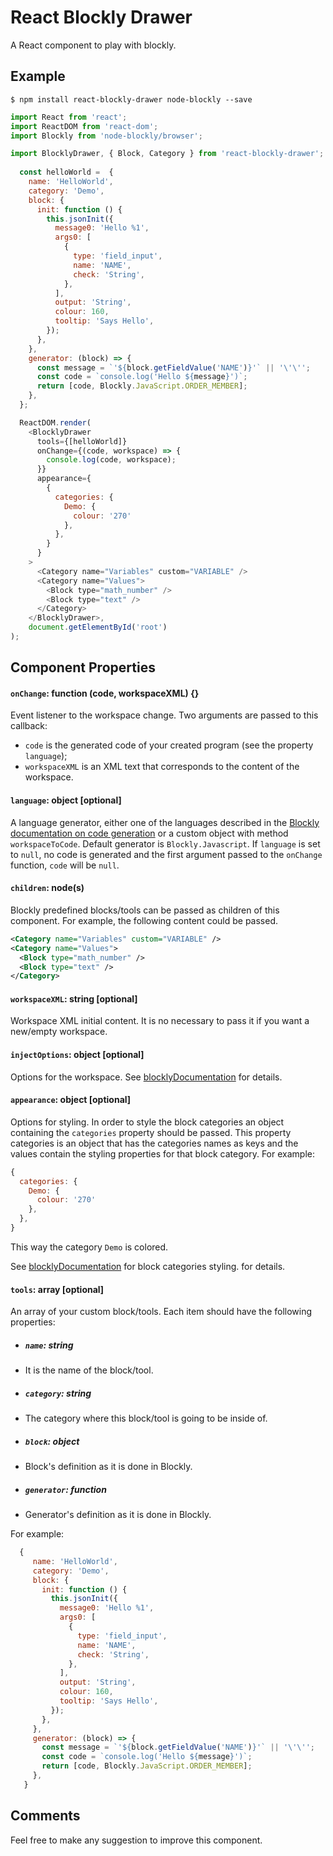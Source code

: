 # React Blockly Drawer
A React component to play with blockly.
## Example

```shell 
$ npm install react-blockly-drawer node-blockly --save
```

```javascript
import React from 'react';
import ReactDOM from 'react-dom';
import Blockly from 'node-blockly/browser'; 

import BlocklyDrawer, { Block, Category } from 'react-blockly-drawer';
  
  const helloWorld =  {
    name: 'HelloWorld',
    category: 'Demo',
    block: {
      init: function () {
        this.jsonInit({
          message0: 'Hello %1',
          args0: [
            {
              type: 'field_input',
              name: 'NAME',
              check: 'String',
            },
          ],
          output: 'String',
          colour: 160,
          tooltip: 'Says Hello',
        });
      },
    },
    generator: (block) => {
      const message = `'${block.getFieldValue('NAME')}'` || '\'\'';
      const code = `console.log('Hello ${message}')`;
      return [code, Blockly.JavaScript.ORDER_MEMBER];
    },
  };

  ReactDOM.render(
    <BlocklyDrawer
      tools={[helloWorld]}
      onChange={(code, workspace) => {
        console.log(code, workspace);
      }}
      appearance={
        {
          categories: {
            Demo: {
              colour: '270'
            },
          },
        }
      }
    >
      <Category name="Variables" custom="VARIABLE" />
      <Category name="Values">
        <Block type="math_number" />
        <Block type="text" />
      </Category>
    </BlocklyDrawer>,
    document.getElementById('root')
);

```

## Component Properties

#### `onChange`: function (code, workspaceXML) {}
Event listener to the workspace change.  Two arguments are passed to this callback:
- `code` is the generated code of your created program (see the property
  `language`);
- `workspaceXML` is an XML text that corresponds to the content of the workspace.

#### `language`: object [optional]
A language generator, either one of the languages described in the
[Blockly documentation on code generation](https://developers.google.com/blockly/guides/configure/web/code-generators) or
a custom object with method `workspaceToCode`. Default generator is
`Blockly.Javascript`. If `language` is set to `null`, no code is generated and
the first argument passed to the `onChange` function, `code` will be `null`.

#### `children`:  node(s)
Blockly predefined blocks/tools can be passed as children of this component.
For example, the following content could be passed.
```xml
<Category name="Variables" custom="VARIABLE" />
<Category name="Values">
  <Block type="math_number" />
  <Block type="text" />
</Category>
```

#### `workspaceXML`: string [optional]
Workspace XML initial content. It is no necessary to pass it if you want a new/empty workspace.

#### `injectOptions`: object [optional]
Options for the workspace. See [blocklyDocumentation](https://developers.google.com/blockly/guides/get-started/web#configuration) for details.

#### `appearance`: object [optional]
Options for styling.
In order to style the block categories an object containing the `categories`
property should be passed. This property categories is an object that has
the categories names as keys and the values contain the styling properties for that block category.
For example: 

```js
{
  categories: {
    Demo: {
      colour: '270'
    },
  },
}
```
This way the category `Demo` is colored.

See [blocklyDocumentation](https://developers.google.com/blockly/guides/get-started/web#configuration) for block categories styling. for details.

#### `tools`: array [optional]
An array of your custom block/tools.
Each item should have the following properties:
 + ##### `name`: string
 + It is the name of the block/tool.
  
 + ##### `category`: string
 + The category where this block/tool is going to be inside of.
  
 + ##### `block`: object
 + Block's definition as it is done in Blockly.
 
 + ##### `generator`: function
 + Generator's definition as it is done in Blockly.
 
 
 For example:
 
 ```javascript
   {
      name: 'HelloWorld',
      category: 'Demo',
      block: {
        init: function () {
          this.jsonInit({
            message0: 'Hello %1',
            args0: [
              {
                type: 'field_input',
                name: 'NAME',
                check: 'String',
              },
            ],
            output: 'String',
            colour: 160,
            tooltip: 'Says Hello',
          });
        },
      },
      generator: (block) => {
        const message = `'${block.getFieldValue('NAME')}'` || '\'\'';
        const code = `console.log('Hello ${message}')`;
        return [code, Blockly.JavaScript.ORDER_MEMBER];
      },
    }
 ```

## Comments
Feel free to make any suggestion to improve this component.

